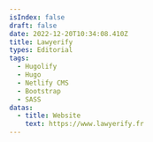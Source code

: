 ```yaml
---
isIndex: false
draft: false
date: 2022-12-20T10:34:08.410Z
title: Lawyerify
types: Editorial
tags:
  - Hugolify
  - Hugo
  - Netlify CMS
  - Bootstrap
  - SASS
datas:
  - title: Website
    text: https://www.lawyerify.fr
---
```

